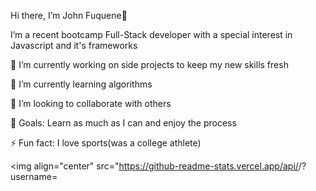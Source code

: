 Hi there, I’m John Fuquene👋


I’m a recent bootcamp Full-Stack developer with a special interest in Javascript and it's frameworks

🔭 I’m currently working on side projects to keep my new skills fresh


🌱 I’m currently learning algorithms


👯 I’m looking to collaborate with others


🥅 Goals: Learn as much as I can and enjoy the process


⚡ Fun fact: I love sports(was a college athlete)


<img align="center" src="https://github-readme-stats.vercel.app/api/<top-langs>/?username=<jfuquene>


